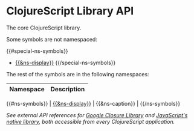 # ClojureScript Library API

The core ClojureScript library.

Some symbols are not namespaced:

{{#special-ns-symbols}}
- [{{&ns-display}}]({{&ns-link}})
{{/special-ns-symbols}}

The rest of the symbols are in the following namespaces:

| Namespace | Description |
|-----------|-------------|
{{#ns-symbols}}
| [{{&ns-display}}]({{&ns-link}}) | {{&ns-caption}} |
{{/ns-symbols}}

_See external API references for [Google Closure Library] and [JavaScript's
native library], both accessible from every ClojureScript application._

[Google Closure Library]:http://google.github.io/closure-library/api/
[JavaScript's native library]:https://developer.mozilla.org/docs/Web/JavaScript/Reference

